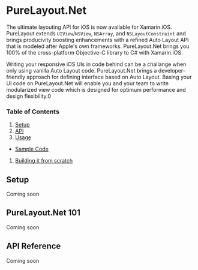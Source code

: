 # PureLayout.Net

The ultimate layouting API for iOS is now available for Xamarin.iOS. PureLayout extends `UIView`/`NSView`, `NSArray`, and `NSLayoutConstraint` and brings producivity boosting enhancements with a refined Auto Layout API that is modeled after Apple's own frameworks. PureLayout.Net brings you 100% of the cross-platform Objective-C library to C# with Xamarin.iOS.

Writing your responsive iOS UIs in code behind can be a challange when only using vanilla Auto Layout code. PureLayout.Net brings a developer-friendly approach for defining interface based on Auto Layout. Basing your UI code on PureLayout.Net will enable you and your team to write modularized view code which is designed for optimum performance and design flexibility.0

### Table of Contents
 1. [Setup](#setup)
 1. [API](#api)
 1. [Usage](#usage)
   * [Sample Code](#sample-code-swift)   
 1. [Building it from scratch](#building-it-from-scratch)
 
 ## Setup
 
 Coming soon
  
 ## PureLayout.Net 101
 
 Coming soon
 
 ## API Reference
 
 Coming soon
